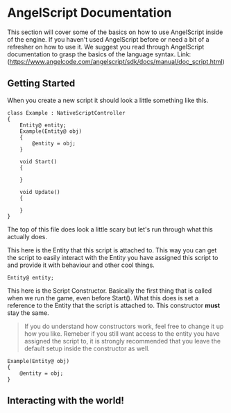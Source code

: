 # **AngelScript Documentation**

This section will cover some of the basics on how to use AngelScript inside of the engine.
If you haven't used AngelScript before or need a bit of a refresher on how to use it. We 
suggest you read through AngelScript documentation to grasp the basics of the language
syntax.
Link: (https://www.angelcode.com/angelscript/sdk/docs/manual/doc_script.html)

## **Getting Started**

When you create a new script it should look a little something like this.

```AngelScript
class Example : NativeScriptController
{
    Entity@ entity;
    Example(Entity@ obj)
    {
        @entity = obj;
    }

    void Start()
    {

    }

    void Update()
    {

    }
}
```
The top of this file does look a little scary but let's run through what this actually does.

This here is the Entity that this script is attached to. This way you can get the script to easily
interact with the Entity you have assigned this script to and provide it with behaviour and other
cool things.

```AngelScript
Entity@ entity;
```
This here is the Script Constructor. Basically the first thing that is called when we run the game, even before
Start(). What this does is set a reference to the Entity that the script is attached to. This constructor **must**
stay the same.
> If you do understand how constructors work, feel free to change it up how you like. Remeber if you still want
> access to the entity you have assigned the script to, it is strongly recommended that you leave the default setup
> inside the constructor as well.

```AngelScript
Example(Entity@ obj)
{
    @entity = obj;
}
```

## **Interacting with the world!**

